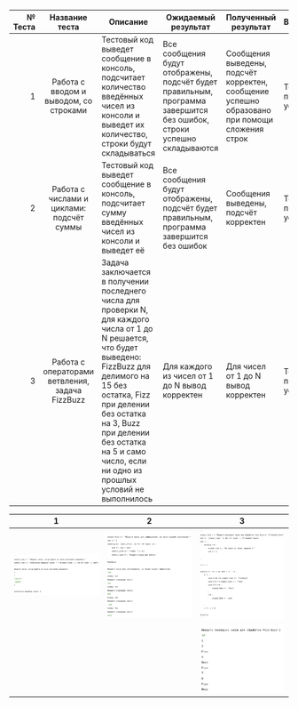 | № Теста |                 Название теста                  | Описание                                                                                                                                                                                                                                                                                             | Ожидаемый результат                                                                                                    | Полученный результат                                                                          | Вывод                |
|--------:|:-----------------------------------------------:|------------------------------------------------------------------------------------------------------------------------------------------------------------------------------------------------------------------------------------------------------------------------------------------------------|------------------------------------------------------------------------------------------------------------------------|-----------------------------------------------------------------------------------------------|:---------------------|
|       1 |     Работа с вводом и выводом, со строками      | Тестовый код выведет сообщение в консоль, подсчитает количество введённых чисел из консоли и выведет их количество, строки будут складываться                                                                                                                                                        | Все сообщения будут отображены, подсчёт будет правильным, программа завершится без ошибок, строки успешно складываются | Сообщения выведены, подсчёт корректен, сообщение успешно образовано при помощи сложения строк | Тест пройден успешно |
|       2 |    Работа с числами и циклами: подсчёт суммы    | Тестовый код выведет сообщение в консоль, подсчитает сумму введённых чисел из консоли и выведет её                                                                                                                                                                                                   | Все сообщения будут отображены, подсчёт будет правильным, программа завершится без ошибок                              | Сообщения выведены, подсчёт корректен                                                         | Тест пройден успешно |
|       3 | Работа с операторами ветвления, задача FizzBuzz | Задача заключается в получении последнего числа для проверки N, для каждого числа от 1 до N решается, что будет выведено: FizzBuzz для делимого на 15 без остатка, Fizz при делении без остатка на 3, Buzz при делении без остатка на 5 и само число, если ни одно из прошлых условий не выполнилось | Для каждого из чисел от 1 до N вывод корректен                                                                         | Для чисел от 1 до N вывод корректен                                                           | Тест пройден успешно |

| 1                         | 2                         | 3                                         |
|---------------------------|---------------------------|-------------------------------------------|
| ![task_1.png](task_1.png) | ![task_2.png](task_2.png) | ![task_3_snippet.png](task_3_snippet.png) |
|                           |                           | ![task_3_io.png](task_3_io.png)           |

